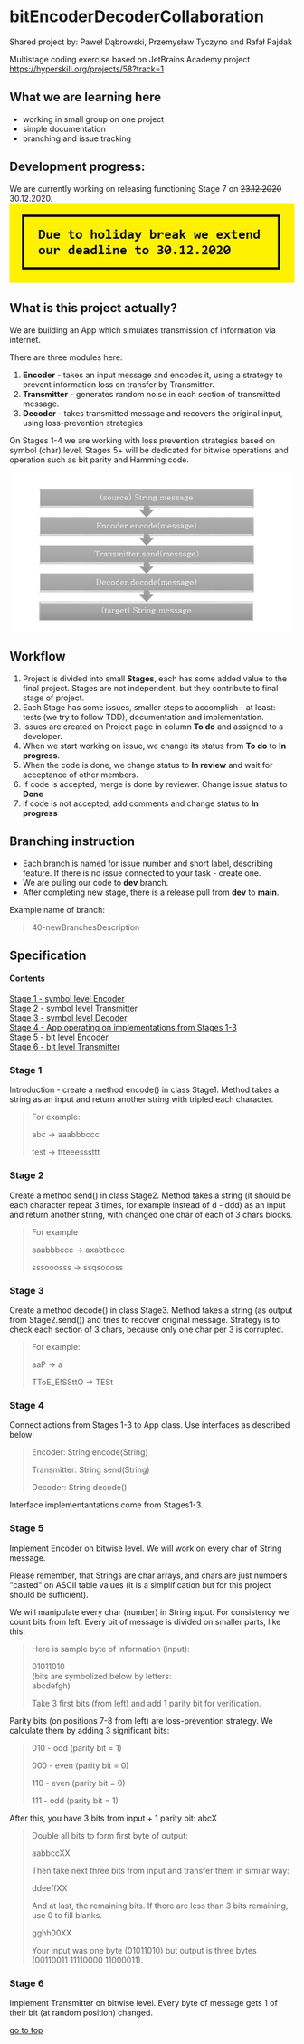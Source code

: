 # bitEncoderDecoderCollaboration 

Shared project by: Paweł Dąbrowski, Przemysław Tyczyno and Rafał Pajdak

Multistage coding exercise based on JetBrains Academy project https://hyperskill.org/projects/58?track=1

## What we are learning here
<ul>
<li>working in small group on one project</li>
<li>simple documentation</li>
<li>branching and issue tracking</li>
</ul>

## Development progress:<a name ="developmentProgress"></a>
We are currently working on releasing functioning Stage 7 on ~~23.12.2020~~ 30.12.2020.
![Holiday break](images/holiday-break.jpg)

## What is this project actually?<a name ="whatItDoes"></a>
We are building an App which simulates transmission of information via internet.</br> 

There are three modules here:
<ol>
<li><strong>Encoder</strong> - takes an input message and encodes it, using a strategy to prevent information loss on transfer by Transmitter.</li>
<li><strong>Transmitter</strong> - generates random noise in each section of transmitted message.</li>
<li><strong>Decoder</strong> - takes transmitted message and recovers the original input, using loss-prevention strategies</li></ol>
<p>On Stages 1-4 we are working with loss prevention strategies based on symbol (char) level. Stages 5+ will be dedicated for bitwise operations and operation such as bit parity and Hamming code.</p>

 ![App schema](images/bitEncoderSchemat.jpg)

## Workflow
<ol>
<li>Project is divided into small <strong>Stages</strong>, each has some added value to the final project. Stages are not independent, but they contribute to final stage of project.</li>
<li>Each Stage has some issues, smaller steps to accomplish - at least: tests (we try to follow TDD), documentation and implementation.</li>
<li>Issues are created on Project page in column <strong>To do</strong> and assigned to a developer.</li>
<li>When we start working on issue, we change its status from <strong>To do</strong> to <strong>In progress</strong>.</li>
<li>When the code is done, we change status to <strong>In review</strong> and wait for acceptance of other members.</li>
<li>If code is accepted, merge is done by reviewer. Change issue status to <strong>Done</strong></li>
<li>if code is not accepted, add comments and change status to <strong>In progress</strong></li>
</ol>

## Branching instruction
<ul><li>Each branch is named for issue number and short label, describing feature. If there is no issue connected to your task - create one.</li>
<li>We are pulling our code to <strong>dev</strong> branch.</li>
<li>After completing new stage, there is a release pull from <strong>dev</strong> to <strong>main</strong>.</li></ul>

<p>Example name of branch:</p>

> 40-newBranchesDescription

## Specification<a name="specification"></a>
#### Contents
[Stage 1 - symbol level Encoder](#stage1)<br/>
[Stage 2 - symbol level Transmitter](#stage2)<br/>
[Stage 3 - symbol level Decoder](#stage3)<br/>
[Stage 4 - App operating on implementations from Stages 1-3](#stage4)<br/>
[Stage 5 - bit level Encoder](#stage5)<br/>
[Stage 6 - bit level Transmitter](#stage6)<br/>

### Stage 1<a name="stage1"></a>
Introduction - create a method encode() in class Stage1. Method takes a string as an input and return another string with tripled each character.

> For example:
>
> abc -> aaabbbccc
>
> test -> ttteeesssttt

### Stage 2<a name="stage2"></a>
Create a method send() in class Stage2. Method takes a string (it should be each character repeat 3 times, for example 
instead of d - ddd) as an input and return another string, with changed one char of each of 3 chars blocks.
>For example
>
>aaabbbccc -> axabtbcoc
>
>sssooosss -> ssqsoooss

### Stage 3<a name="stage3"></a>
Create a method decode() in class Stage3. Method takes a string (as output from Stage2.send()) and tries to recover original message. Strategy is to check each section of 3 chars, because only one char per 3 is corrupted.

>For example:
>
>aaP -> a
>
>TToE_E!SSttO -> TESt

### Stage 4<a name="stage4"></a>
Connect actions from Stages 1-3 to App class. Use interfaces as described below:

> Encoder: String encode(String)
>
> Transmitter: String send(String)
>
> Decoder: String decode()

Interface implementantations come from Stages1-3.

### Stage 5<a name="stage5"></a>
Implement Encoder on bitwise level. We will work on every char of String message.<p>Please remember, that Strings are char arrays, and chars are just numbers "casted" on ASCII table values (it is a simplification but for this project should be sufficient).</p> We will manipulate every char (number) in String input. For consistency we count bits from left. Every bit of message is divided on smaller parts, like this:
> Here is sample byte of information (input):
> 
> 01011010<br/> (bits are symbolized below by letters: <br/>abcdefgh)
>
> Take 3 first bits (from left) and add 1 parity bit for verification.
>
Parity bits (on positions 7-8 from left) are loss-prevention strategy. We calculate them by adding 3 significant bits:
> 010 - odd (parity bit = 1)
>
> 000 - even (parity bit = 0)
>
> 110 - even (parity bit = 0)
>
> 111 - odd (parity bit = 1)

After this, you have 3 bits from input + 1 parity bit: abcX

> 
> Double all bits to form first byte of output:
> 
> aabbccXX
> 
> Then take next three bits from input and transfer them in similar way:
> 
> ddeeffXX
>
> And at last, the remaining bits. If there are less than 3 bits remaining, use 0 to fill blanks.
> 
> gghh00XX
>
> Your input was one byte (01011010) but output is three bytes (00110011 11110000 11000011).

### Stage 6<a name="stage6"></a>
Implement Transmitter on bitwise level. Every byte of message gets 1 of their bit (at random position) changed.

[go to top](#top)
